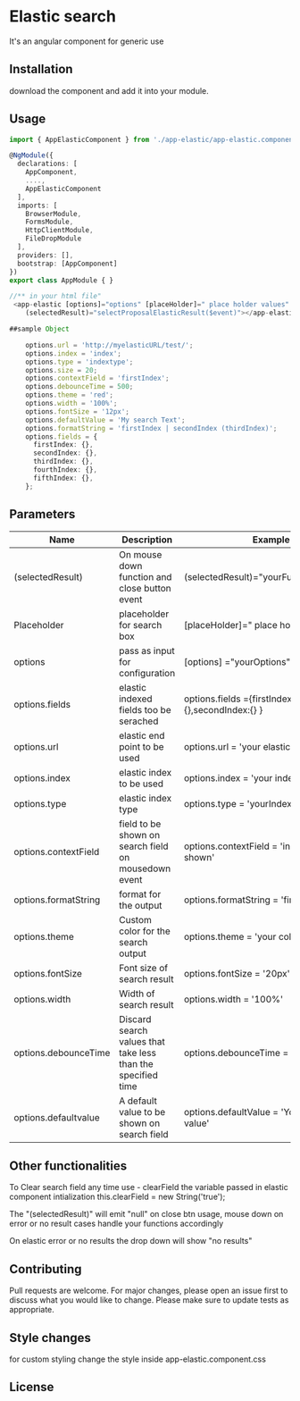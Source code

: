 
# Elastic search

It's an angular component for generic use

## Installation

download the component and add it into your module.

## Usage

```TypeScript
import { AppElasticComponent } from './app-elastic/app-elastic.component';

@NgModule({
  declarations: [
    AppComponent,
    ....,
    AppElasticComponent
  ],
  imports: [
    BrowserModule,
    FormsModule,
    HttpClientModule,
    FileDropModule
  ],
  providers: [],
  bootstrap: [AppComponent]
})
export class AppModule { }

//** in your html file"
 <app-elastic [options]="options" [placeHolder]=" place holder values"  [clearField]="clearField"
    (selectedResult)="selectProposalElasticResult($event)"></app-elastic>

##sample Object

    options.url = 'http://myelasticURL/test/';
    options.index = 'index';
    options.type = 'indextype';
    options.size = 20;
    options.contextField = 'firstIndex';
    options.debounceTime = 500;
    options.theme = 'red';
    options.width = '100%';
    options.fontSize = '12px';
    options.defaultValue = 'My search Text';
    options.formatString = 'firstIndex | secondIndex (thirdIndex)';
    options.fields = {
      firstIndex: {},
      secondIndex: {},
      thirdIndex: {},
      fourthIndex: {},
      fifthIndex: {},
    };
```

## Parameters
Name  | Description | Example | 
------------- | ------------- | -------------
(selectedResult)  | On mouse down function and close button event | (selectedResult)="yourFunction($event)"
Placeholder  | placeholder for search box| [placeHolder]=" place holder values" 
options  | pass as input for configuration | [options] ="yourOptions"
options.fields  | elastic indexed fields too be serached | options.fields ={firstIndex:{},secondIndex:{} }
options.url  | elastic end point to be used | options.url = 'your elastic URL'
options.index  | elastic index to be used | options.index = 'your index'
options.type  | elastic index type |  options.type = 'yourIndexType'
options.contextField | field to be shown on search field on mousedown event  |  options.contextField = 'index field to be shown'
options.formatString  |format for the output  | options.formatString = 'firstindex | secondIndex'
options.theme | Custom color for the search output | options.theme = 'your color'
options.fontSize  | Font size of search result  | options.fontSize = '20px'
options.width  | Width  of search result  | options.width = '100%'
options.debounceTime  | Discard search values that take less than the specified time  | options.debounceTime = '100'
options.defaultvalue  | A default value to be shown on search field  | options.defaultValue = 'Your Default value'

## Other functionalities

To Clear search field any time use - clearField the variable passed in elastic component intialization
this.clearField = new String('true');


The "(selectedResult)" will emit "null" on close btn usage, mouse down on error or no result cases handle your functions accordingly

On elastic error or no results the drop down will show "no results"

## Contributing
Pull requests are welcome. For major changes, please open an issue first to discuss what you would like to change.
Please make sure to update tests as appropriate.

## Style changes
 for custom styling change the style inside app-elastic.component.css

## License